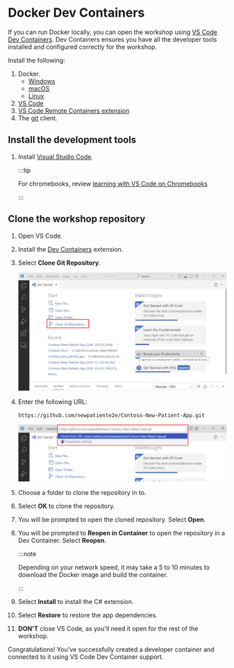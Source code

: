 <!-- ---
pagination_prev: install-prerequisites
pagination_next: create-azure-services
--- -->

# Docker Dev Containers

If you can run Docker locally, you can open the workshop using [VS Code Dev Containers](https://code.visualstudio.com/docs/remote/containers?WT.mc_id=aiml-77396-cxa). Dev Containers ensures you have all the developer tools installed and configured correctly for the workshop.

Install the following:

1. Docker.
   - [Windows](https://docs.docker.com/docker-for-windows/install/)
   - [macOS](https://docs.docker.com/docker-for-mac/install/)
   - [Linux](https://docs.docker.com/engine/install/)
1. [VS Code](https://code.visualstudio.com/?WT.mc_id=aiml-77396-cxa)
1. [VS Code Remote Containers extension](https://marketplace.visualstudio.com/items?itemName=ms-vscode-remote.remote-containers&WT.mc_id=aiml-77396-cxa)
1. The [git](https://git-scm.com/) client.

## Install the development tools

1. Install [Visual Studio Code](https://code.visualstudio.com/?WT.mc_id=aiml-77396-cxa).

    :::tip

    For chromebooks, review [learning with VS Code on Chromebooks](https://code.visualstudio.com/blogs/2020/12/03/chromebook-get-started?WT.mc_id=aiml-77396-cxa)

    :::

## Clone the workshop repository

1. Open VS Code.
1. Install the [Dev Containers](https://marketplace.visualstudio.com/items?itemName=ms-vscode-remote.remote-containers&WT.mc_id=aiml-77396-cxa) extension.
1. Select **Clone Git Repository**.

    ![The image shows hwo to select clone a repo](img/clone_repository.png)

1. Enter the following URL:

    ```text
    https://github.com/newpatiente2e/Contoso-New-Patient-App.git
    ```

    ![The image shows how to enter the repo url](img/clone_repo_url.png)

1. Choose a folder to clone the repository in to.
1. Select **OK** to clone the repository.
1. You will be prompted to open the cloned repository. Select **Open**.
1. You will be prompted to **Reopen in Container** to open the repository in a Dev Container. Select **Reopen**.

   :::note

   Depending on your network speed, it may take a 5 to 10 minutes to download the Docker image and build the container.

   :::

1. Select **Install** to install the C# extension.
1. Select **Restore** to restore the app dependencies.
1. **DON'T** close VS Code, as you'll need it open for the rest of the workshop.

Congratulations! You've successfully created a developer container and connected to it using VS Code Dev Container support.
